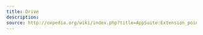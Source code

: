 ```yaml
---
title: Drive
description:  
source: http://oxpedia.org/wiki/index.php?title=AppSuite:Extension_points_for_files
---
```


